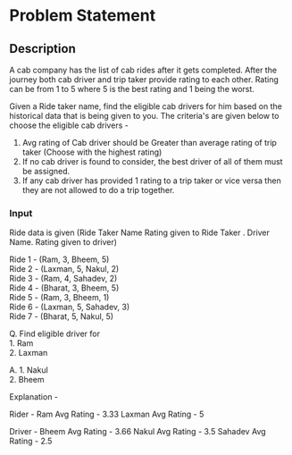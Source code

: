 # Problem Statement
## Description 
A cab company has the list of cab rides after it gets completed. After the journey both cab driver and trip taker provide rating to each other. Rating can be from 1 to 5 where 5 is the best rating and 1 being the worst. 

Given a Ride taker name, find the eligible cab drivers for him based on the historical data that is being given to you. The criteria's are given below to choose the eligible cab drivers - 

1. Avg rating of Cab driver should be Greater than average rating of trip taker (Choose with the highest rating) 
2. If no cab driver is found to consider, the best driver of all of them must be assigned.
3. If any cab driver has provided 1 rating to a trip taker or vice versa then they are not allowed to do a trip together. 

### Input 
Ride data is given (Ride Taker Name Rating given to Ride Taker . Driver Name. Rating given to driver)

Ride 1 - (Ram, 3, Bheem, 5)  
Ride 2 - (Laxman, 5, Nakul, 2)  
Ride 3 - (Ram, 4, Sahadev, 2)  
Ride 4 - (Bharat, 3, Bheem, 5)  
Ride 5 - (Ram, 3, Bheem, 1)  
Ride 6 - (Laxman, 5, Sahadev, 3)  
Ride 7 - (Bharat, 5, Nakul, 5)  

Q. Find eligible driver for  
    1. Ram  
    2. Laxman  

A.  1. Nakul  
    2. Bheem

Explanation - 

Rider -
Ram Avg Rating - 3.33
Laxman Avg Rating - 5

Driver - 
Bheem Avg Rating - 3.66
Nakul Avg Rating - 3.5
Sahadev Avg Rating - 2.5